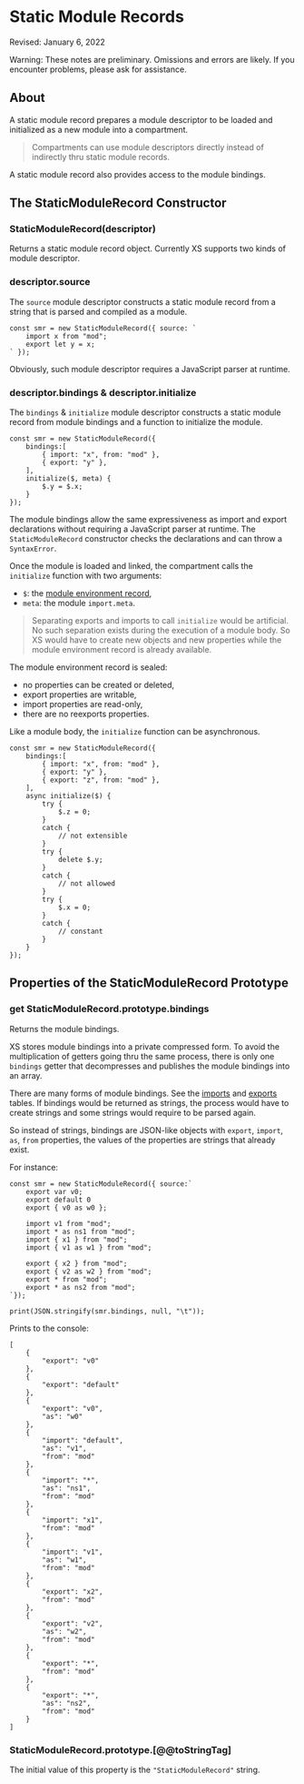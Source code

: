 # Static Module Records

Revised: January 6, 2022

Warning: These notes are preliminary. Omissions and errors are likely. If you encounter problems, please ask for assistance.

## About

A static module record prepares a module descriptor to be loaded and initialized as a new module into a compartment.

> Compartments can use module descriptors directly instead of indirectly thru static module records.

A static module record also provides access to the module bindings.

## The StaticModuleRecord Constructor

### StaticModuleRecord(descriptor)

Returns a static module record object. Currently XS supports two kinds of module descriptor.

### descriptor.source

The `source` module descriptor constructs a static module record from a string that is parsed and compiled as a module. 

	const smr = new StaticModuleRecord({ source: `
		import x from "mod";
		export let y = x;
	` });

Obviously, such module descriptor requires a JavaScript parser at runtime.

### descriptor.bindings & descriptor.initialize

The `bindings` & `initialize` module descriptor constructs a static module record from module bindings and a function to initialize the module.

	const smr = new StaticModuleRecord({ 
		bindings:[
			{ import: "x", from: "mod" },
			{ export: "y" },
		], 
		initialize($, meta) {
			$.y = $.x;
		} 
	});
	
The module bindings allow the same expressiveness as import and export declarations without requiring a JavaScript parser at runtime. The `StaticModuleRecord` constructor checks the declarations and can throw a `SyntaxError`.

Once the module is loaded and linked, the compartment calls the `initialize` function with two arguments:

- `$`: the [module environment record](https://tc39.es/ecma262/#sec-module-environment-records),
- `meta`: the module `import.meta`.

> Separating exports and imports to call `initialize` would be artificial. No such separation exists during the execution of a module body. So XS would have to create new objects and new properties while the module environment record is already available. 

The module environment record is sealed: 

- no properties can be created or deleted,
- export properties are writable,
- import properties are read-only,
- there are no reexports properties.

Like a module body, the `initialize` function can be asynchronous.

	const smr = new StaticModuleRecord({ 
		bindings:[
			{ import: "x", from: "mod" },
			{ export: "y" },
			{ export: "z", from: "mod" },
		], 
		async initialize($) {
			try {
				$.z = 0;
			}
			catch {
				// not extensible
			}
			try {
				delete $.y;
			}
			catch {
				// not allowed
			}
			try {
				$.x = 0;
			}
			catch {
				// constant
			}
		} 
	});


## Properties of the StaticModuleRecord Prototype

### get StaticModuleRecord.prototype.bindings

Returns the module bindings.

XS stores module bindings into a private compressed form. To avoid the multiplication of getters going thru the same process, there is only  one `bindings` getter that decompresses and publishes the module bindings into an array.

There are many forms of module bindings. See the
[imports](https://tc39.es/ecma262/#table-import-forms-mapping-to-importentry-records) and [exports](https://tc39.es/ecma262/#table-export-forms-mapping-to-exportentry-records) tables. If bindings would be returned as strings, the process would have to create strings and some strings would require to be parsed again.

So instead of strings, bindings are JSON-like objects with `export`, `import`, `as`, `from` properties, the values of the properties are strings that already exist.

For instance:

	const smr = new StaticModuleRecord({ source:`
		export var v0;	
		export default 0
		export { v0 as w0 };	
	
		import v1 from "mod";
		import * as ns1 from "mod";	
		import { x1 } from "mod";	
		import { v1 as w1 } from "mod";	
	
		export { x2 } from "mod";
		export { v2 as w2 } from "mod";
		export * from "mod";
		export * as ns2 from "mod";
	`});
	
	print(JSON.stringify(smr.bindings, null, "\t"));

Prints to the console:
	
	[
		{
			"export": "v0"
		},
		{
			"export": "default"
		},
		{
			"export": "v0",
			"as": "w0"
		},
		{
			"import": "default",
			"as": "v1",
			"from": "mod"
		},
		{
			"import": "*",
			"as": "ns1",
			"from": "mod"
		},
		{
			"import": "x1",
			"from": "mod"
		},
		{
			"import": "v1",
			"as": "w1",
			"from": "mod"
		},
		{
			"export": "x2",
			"from": "mod"
		},
		{
			"export": "v2",
			"as": "w2",
			"from": "mod"
		},
		{
			"export": "*",
			"from": "mod"
		},
		{
			"export": "*",
			"as": "ns2",
			"from": "mod"
		}
	]


### StaticModuleRecord.prototype.[@@toStringTag]

The initial value of this property is the `"StaticModuleRecord"` string.
